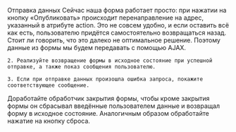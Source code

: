 


Отправка данных
  Сейчас наша форма работает просто: при нажатии на кнопку «Опубликовать» происходит перенаправление на адрес, указанный в атрибуте action. Это не совсем удобно, и если оставить всё как есть, пользователю придётся самостоятельно возвращаться назад. Стоит ли говорить, что это далеко не оптимальное решение. Поэтому данные из формы мы будем передавать с помощью AJAX.
<!--
    1. Добавьте обработчик отправки формы, если ещё этого не сделали, который бы отменял действие формы по умолчанию и отправлял данные формы посредством fetch на сервер. -->

    2. Реализуйте возвращение формы в исходное состояние при успешной отправке, а также показ сообщения пользователю.

    3. Если при отправке данных произошла ошибка запроса, покажите соответствующее сообщение.

  Доработайте обработчик закрытия формы, чтобы кроме закрытия формы он сбрасывал введённые пользователем данные и возвращал форму в исходное состояние. Аналогичным образом обработайте нажатие на кнопку сброса.




